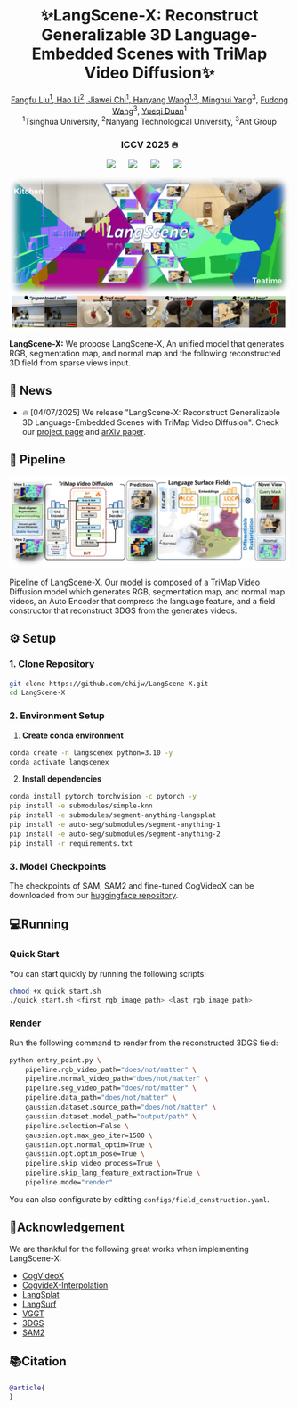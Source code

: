 <div align="center">

# ✨LangScene-X: Reconstruct Generalizable 3D Language-Embedded Scenes with TriMap Video Diffusion✨

<p align="center">
<a href="https://liuff19.github.io/">Fangfu Liu<sup>1</sup>,
<a href="https://lifuguan.github.io/">Hao Li<sup>2</sup>,
<a href="https://github.com/chijw">Jiawei Chi<sup>1</sup>,
<a href="https://hanyang-21.github.io/">Hanyang Wang<sup>1,3</sup>,
<a href="https://github.com/chijw/LangScene-X">Minghui Yang</a><sup>3</sup>,
<a href="https://github.com/chijw/LangScene-X">Fudong Wang</a><sup>3</sup>,   
<a href="https://duanyueqi.github.io/">Yueqi Duan</a><sup>1</sup>
<br>
    <sup>1</sup>Tsinghua University, <sup>2</sup>Nanyang Technological University, <sup>3</sup>Ant Group     
</p>

<h3 align="center">ICCV 2025 🔥</h3>

<a href="https://github.com/chijw/LangScene-X"><img src='https://img.shields.io/badge/arXiv-tbd.svg'></a> &nbsp;&nbsp;&nbsp;&nbsp;
<a href="https://github.com/chijw/LangScene-X"><img src='https://img.shields.io/badge/Project-Page-Green'></a> &nbsp;&nbsp;&nbsp;&nbsp;
<a><img src='https://img.shields.io/badge/License-MIT-blue'></a> &nbsp;&nbsp;&nbsp;&nbsp;
<a href="https://huggingface.co/chijw/LangScene-X"><img src='https://img.shields.io/badge/LangSceneX-huggingface-yellow'></a> &nbsp;&nbsp;&nbsp;&nbsp;

![Teaser Visualization](assets/teaser.png)

</div>

**LangScene-X:** We propose LangScene-X, An unified model that generates RGB, segmentation map, and normal map and the following reconstructed 3D field from sparse views input.

## 📢 News
- 🔥 [04/07/2025] We release "LangScene-X: Reconstruct Generalizable 3D Language-Embedded Scenes with TriMap Video Diffusion". Check our [project page](https://github.com/chijw/LangScene-X) and [arXiv paper](https://github.com/chijw/LangScene-X).

## 🌟 Pipeline

![Pipeline Visualization](assets/pipeline.png)

Pipeline of LangScene-X. Our model is composed of a TriMap Video Diffusion model which generates RGB, segmentation map, and normal map videos, an Auto Encoder that compress the language feature, and a field constructor that reconstruct 3DGS from the generates videos. 

## ⚙️ Setup

### 1. Clone Repository
```bash
git clone https://github.com/chijw/LangScene-X.git
cd LangScene-X
```
### 2. Environment Setup

1. **Create conda environment**

```bash
conda create -n langscenex python=3.10 -y
conda activate langscenex
```
2. **Install dependencies**
```bash
conda install pytorch torchvision -c pytorch -y
pip install -e submodules/simple-knn
pip install -e submodules/segment-anything-langsplat
pip install -e auto-seg/submodules/segment-anything-1
pip install -e auto-seg/submodules/segment-anything-2
pip install -r requirements.txt
```

### 3. Model Checkpoints
The checkpoints of SAM, SAM2 and fine-tuned CogVideoX can be downloaded from our [huggingface repository](https://huggingface.co/chijw/LangScene-X).

## 💻Running

### Quick Start
You can start quickly by running the following scripts:
```bash
chmod +x quick_start.sh
./quick_start.sh <first_rgb_image_path> <last_rgb_image_path>
```
### Render
Run the following command to render from the reconstructed 3DGS field:
```bash 
python entry_point.py \
    pipeline.rgb_video_path="does/not/matter" \
    pipeline.normal_video_path="does/not/matter" \
    pipeline.seg_video_path="does/not/matter" \
    pipeline.data_path="does/not/matter" \
    gaussian.dataset.source_path="does/not/matter" \
    gaussian.dataset.model_path="output/path" \
    pipeline.selection=False \
    gaussian.opt.max_geo_iter=1500 \
    gaussian.opt.normal_optim=True \
    gaussian.opt.optim_pose=True \
    pipeline.skip_video_process=True \
    pipeline.skip_lang_feature_extraction=True \
    pipeline.mode="render"
```
You can also configurate by editting `configs/field_construction.yaml`.

## 🔗Acknowledgement

We are thankful for the following great works when implementing LangScene-X:

- [CogVideoX](https://github.com/THUDM/CogVideo)
- [CogvideX-Interpolation](https://github.com/feizc/CogvideX-Interpolation)
- [LangSplat](https://github.com/minghanqin/LangSplat)
- [LangSurf](https://github.com/lifuguan/LangSurf)
- [VGGT](https://github.com/facebookresearch/vggt)
- [3DGS](https://github.com/graphdeco-inria/gaussian-splatting)
- [SAM2](https://github.com/facebookresearch/sam2)

## 📚Citation

```bibtex
@article{
}
```
